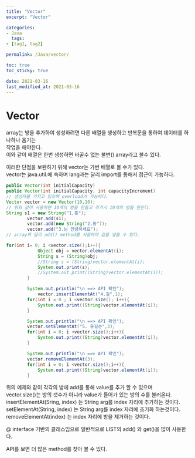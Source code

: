 ```yaml
---
title: "Vector"
excerpt: "Vector"

categories:
- Java
  tags:
- [tag1, tag2]

permalink: /Java/vector/

toc: true
toc_sticky: true

date: 2021-03-16
last_modified_at: 2021-03-16
---
```

# Vector

array는 방을 추가하여 생성하려면 다른 배열을 생성하고 반복문을 통하여 데이터를 하나하나 옴기는  
작업을 해야한다.  
이와 같이 배열은 한번 생성하면 바꿀수 없는 불변() array라고 볼수 있다.

이러한 단점을 보완하기 위해 vector는 가변 배열로 볼 수가 있다.  
vector는 java.util.에 속하며 lang과는 달리 import를 통해서 접근이 가능하다.

```java
public Vector(int initialCapacity)
public Vector(int initialCapacity, int capacityIncrement)
// 생성자를 가지고 있으며 overload가 가능하다.
Vector vector = new Vector(10,10);
// 위와 같이 사용하면 10개의 방을 만들고 추가시 10개의 방을 만든다.
String s1 = new String("1,홍");
		vector.add(s1);
		vector.add(new String("2.동"));
		vector.add("3.님 안녕하세요");
// array와 달리 add() method를 사용하여 값을 넣을 수 있다.

for(int i= 0; i <vector.size();i++){
			Object obj = vector.elementAt(i);
			String s = (String)obj;
			//String s = (String)vector.elementAt(i);
			System.out.print(s);
			//System.out.print((String)vector.elementAt(i));
		}

		System.out.println("\n ==> API 확인");
			vector.insertElementAt("4.길",1);
		for(int i = 0 ; i <vector.size(); i++){
			System.out.print((String)vector.elementAt(i));
		}

		System.out.println("\n ==> API 확인");
		vector.setElementAt("5. 홍길순",3);
		for(int i = 0; i <vector.size();i++){
			System.out.print((String)vector.elementAt(i));
		}

		System.out.println("\n ==> API 확인");
		vector.removeElementAt(3);
		for(int i = 0; i <vector.size();i++){
			System.out.print((String)vector.elementAt(i));
		}
```

위의 예제와 같이 각각의 방에 add를 통해 value를 추가 할 수 있으며  
vector.size()는 방의 갯수가 아니라 value가 들어가 있는 방의 수를 불러온다.  
insertElementAt(Sring, index) 는 String arg를 index 자리에 추가하는 것이다.  
setElementAt(String, index) 는 String arg를 index 자리에 초기화 하는것이다.  
removeElementAt(index) 는 index 자리에 방을 제거하는 것이다.

@ interface 기반의 클래스임으로 일반적으로 LIST의 add() 와 get()을 많이 사용한다.

API를 보면 더 많은 method를 찾아 볼 수 있다.
